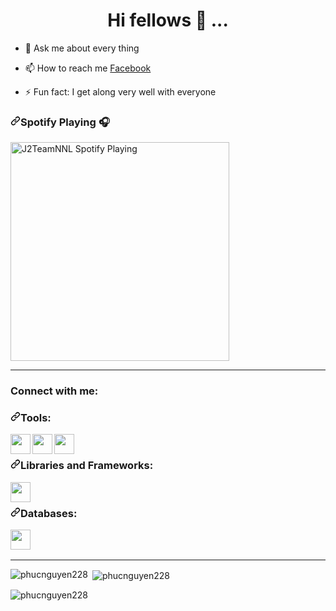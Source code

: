 <h1 align="center">Hi fellows 👋 ...</h1>

- 💬 Ask me about every thing

- 📫 How to reach me <a href="https://www.facebook.com/nguyenphuc.22821" rel="nofollow">Facebook</a>

- ⚡ Fun fact: I get along very well with everyone

<h3 dir="auto"><a id="user-content-spotify-playing-" class="anchor" aria-hidden="true" href="#spotify-playing-"><svg class="octicon octicon-link" viewBox="0 0 16 16" version="1.1" width="16" height="16" aria-hidden="true"><path fill-rule="evenodd" d="M7.775 3.275a.75.75 0 001.06 1.06l1.25-1.25a2 2 0 112.83 2.83l-2.5 2.5a2 2 0 01-2.83 0 .75.75 0 00-1.06 1.06 3.5 3.5 0 004.95 0l2.5-2.5a3.5 3.5 0 00-4.95-4.95l-1.25 1.25zm-4.69 9.64a2 2 0 010-2.83l2.5-2.5a2 2 0 012.83 0 .75.75 0 001.06-1.06 3.5 3.5 0 00-4.95 0l-2.5 2.5a3.5 3.5 0 004.95 4.95l1.25-1.25a.75.75 0 00-1.06-1.06l-1.25 1.25a2 2 0 01-2.83 0z"></path></svg></a>Spotify Playing <g-emoji class="g-emoji" alias="headphones" fallback-src="https://github.githubassets.com/images/icons/emoji/unicode/1f3a7.png">🎧</g-emoji></h3>
<p dir="auto"><a href="https://open.spotify.com/user/31ghget3jspvgpjwbv5pcwli3smab" rel="nofollow"><img src="https://camo.githubusercontent.com/ff67fbe20f03beaae1e78836849c9bc59b60e67a9aa4e3231aaebebfbabe7c71/68747470733a2f2f73706f746966792d706c6179696e672d6769742d6d61737465722e6a327465616d6e6e6c2e76657263656c2e6170702f6170692f73706f746966792d706c6179696e67" alt="J2TeamNNL Spotify Playing" width="350" data-canonical-src="https://spotify-playing-git-master.j2teamnnl.vercel.app/api/spotify-playing" style="max-width: 100%;"></a></p>

<hr>

<h3 align="left">Connect with me:</h3>
<p align="left">
</p>

<h3 dir="auto"><a id="user-content-tools" class="anchor" aria-hidden="true" href="#tools"><svg class="octicon octicon-link" viewBox="0 0 16 16" version="1.1" width="16" height="16" aria-hidden="true"><path fill-rule="evenodd" d="M7.775 3.275a.75.75 0 001.06 1.06l1.25-1.25a2 2 0 112.83 2.83l-2.5 2.5a2 2 0 01-2.83 0 .75.75 0 00-1.06 1.06 3.5 3.5 0 004.95 0l2.5-2.5a3.5 3.5 0 00-4.95-4.95l-1.25 1.25zm-4.69 9.64a2 2 0 010-2.83l2.5-2.5a2 2 0 012.83 0 .75.75 0 001.06-1.06 3.5 3.5 0 00-4.95 0l-2.5 2.5a3.5 3.5 0 004.95 4.95l1.25-1.25a.75.75 0 00-1.06-1.06l-1.25 1.25a2 2 0 01-2.83 0z"></path></svg></a>Tools:</h3>
<p dir="auto"><a target="_blank" rel="noopener noreferrer nofollow" href="https://camo.githubusercontent.com/e25e3749060b9d7d07edae288b1dc455efd0357f2b1de0282b255059d69a49c6/68747470733a2f2f63646e2e6a7364656c6976722e6e65742f6e706d2f73696d706c652d69636f6e7340342e382e302f69636f6e732f70687073746f726d2e737667"><img align="left" height="32" width="32" src="https://camo.githubusercontent.com/e25e3749060b9d7d07edae288b1dc455efd0357f2b1de0282b255059d69a49c6/68747470733a2f2f63646e2e6a7364656c6976722e6e65742f6e706d2f73696d706c652d69636f6e7340342e382e302f69636f6e732f70687073746f726d2e737667" data-canonical-src="https://cdn.jsdelivr.net/npm/simple-icons@4.8.0/icons/phpstorm.svg" style="max-width: 100%;"></a></p>
<p dir="auto"><a target="_blank" rel="noopener noreferrer nofollow" href="https://camo.githubusercontent.com/e1a0140c86a2e3777df78d24251f7c52bafe6779f988ea3cc213b54c502e2b63/68747470733a2f2f63646e2e6a7364656c6976722e6e65742f6e706d2f73696d706c652d69636f6e7340342e382e302f69636f6e732f78616d70702e737667"><img align="left" height="32" width="32" src="https://camo.githubusercontent.com/e1a0140c86a2e3777df78d24251f7c52bafe6779f988ea3cc213b54c502e2b63/68747470733a2f2f63646e2e6a7364656c6976722e6e65742f6e706d2f73696d706c652d69636f6e7340342e382e302f69636f6e732f78616d70702e737667" data-canonical-src="https://cdn.jsdelivr.net/npm/simple-icons@4.8.0/icons/xampp.svg" style="max-width: 100%;"></a></p>
<p dir="auto"><a target="_blank" rel="noopener noreferrer nofollow" href="https://camo.githubusercontent.com/ebe594a9d39d111f1c69787b7672acdd1762831298fb62d580787266f465ccb9/68747470733a2f2f63646e2e6a7364656c6976722e6e65742f6e706d2f73696d706c652d69636f6e7340342e382e302f69636f6e732f6c617261676f6e2e737667"><img align="left" height="32" width="32" src="https://camo.githubusercontent.com/ebe594a9d39d111f1c69787b7672acdd1762831298fb62d580787266f465ccb9/68747470733a2f2f63646e2e6a7364656c6976722e6e65742f6e706d2f73696d706c652d69636f6e7340342e382e302f69636f6e732f6c617261676f6e2e737667" data-canonical-src="https://cdn.jsdelivr.net/npm/simple-icons@4.8.0/icons/laragon.svg" style="max-width: 100%;"></a></p>
<br>
<h3 dir="auto"><a id="user-content-libraries-and-frameworks" class="anchor" aria-hidden="true" href="#libraries-and-frameworks"><svg class="octicon octicon-link" viewBox="0 0 16 16" version="1.1" width="16" height="16" aria-hidden="true"><path fill-rule="evenodd" d="M7.775 3.275a.75.75 0 001.06 1.06l1.25-1.25a2 2 0 112.83 2.83l-2.5 2.5a2 2 0 01-2.83 0 .75.75 0 00-1.06 1.06 3.5 3.5 0 004.95 0l2.5-2.5a3.5 3.5 0 00-4.95-4.95l-1.25 1.25zm-4.69 9.64a2 2 0 010-2.83l2.5-2.5a2 2 0 012.83 0 .75.75 0 001.06-1.06 3.5 3.5 0 00-4.95 0l-2.5 2.5a3.5 3.5 0 004.95 4.95l1.25-1.25a.75.75 0 00-1.06-1.06l-1.25 1.25a2 2 0 01-2.83 0z"></path></svg></a>Libraries and Frameworks:</h3>
<p dir="auto"><a target="_blank" rel="noopener noreferrer nofollow" href="https://camo.githubusercontent.com/8b5960a67fbf98d6876b93fe6206a7a31ff6ead3465ab639d6171d3a5d00cfa0/68747470733a2f2f63646e2e6a7364656c6976722e6e65742f6e706d2f73696d706c652d69636f6e7340342e382e302f69636f6e732f6c61726176656c2e737667"><img align="left" height="32" width="32" src="https://camo.githubusercontent.com/8b5960a67fbf98d6876b93fe6206a7a31ff6ead3465ab639d6171d3a5d00cfa0/68747470733a2f2f63646e2e6a7364656c6976722e6e65742f6e706d2f73696d706c652d69636f6e7340342e382e302f69636f6e732f6c61726176656c2e737667" data-canonical-src="https://cdn.jsdelivr.net/npm/simple-icons@4.8.0/icons/laravel.svg" style="max-width: 100%;"></a></p>
<br>
<h3 dir="auto"><a id="user-content-databases" class="anchor" aria-hidden="true" href="#databases"><svg class="octicon octicon-link" viewBox="0 0 16 16" version="1.1" width="16" height="16" aria-hidden="true"><path fill-rule="evenodd" d="M7.775 3.275a.75.75 0 001.06 1.06l1.25-1.25a2 2 0 112.83 2.83l-2.5 2.5a2 2 0 01-2.83 0 .75.75 0 00-1.06 1.06 3.5 3.5 0 004.95 0l2.5-2.5a3.5 3.5 0 00-4.95-4.95l-1.25 1.25zm-4.69 9.64a2 2 0 010-2.83l2.5-2.5a2 2 0 012.83 0 .75.75 0 001.06-1.06 3.5 3.5 0 00-4.95 0l-2.5 2.5a3.5 3.5 0 004.95 4.95l1.25-1.25a.75.75 0 00-1.06-1.06l-1.25 1.25a2 2 0 01-2.83 0z"></path></svg></a>Databases:</h3>
<p dir="auto"><a target="_blank" rel="noopener noreferrer nofollow" href="https://camo.githubusercontent.com/7de394d17b61c6077dd8dbe81944f9ab0e8fee8f1e95c899154faecb03b7b4ac/68747470733a2f2f63646e2e6a7364656c6976722e6e65742f6e706d2f73696d706c652d69636f6e7340342e382e302f69636f6e732f6d7973716c2e737667"><img align="left" height="32" width="32" src="https://camo.githubusercontent.com/7de394d17b61c6077dd8dbe81944f9ab0e8fee8f1e95c899154faecb03b7b4ac/68747470733a2f2f63646e2e6a7364656c6976722e6e65742f6e706d2f73696d706c652d69636f6e7340342e382e302f69636f6e732f6d7973716c2e737667" data-canonical-src="https://cdn.jsdelivr.net/npm/simple-icons@4.8.0/icons/mysql.svg" style="max-width: 100%;"></a></p>
<br>
<br>
<hr>

<p><img align="left" src="https://github-readme-stats.vercel.app/api/top-langs?username=phucnguyen228&show_icons=true&locale=en&layout=compact" alt="phucnguyen228" /></p>

<p>&nbsp;<img align="center" src="https://github-readme-stats.vercel.app/api?username=phucnguyen228&show_icons=true&locale=en" alt="phucnguyen228" /></p>

<p align="left"> <img src="https://komarev.com/ghpvc/?username=phucnguyen228&label=Profile%20views&color=0e75b6&style=flat" alt="phucnguyen228" /> </p>
